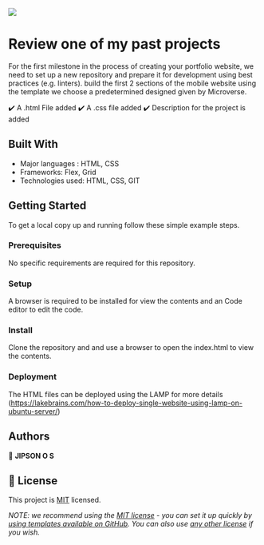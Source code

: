 ![](https://img.shields.io/badge/Microverse-blueviolet)

# Review one of my past projects

For the first milestone in the process of creating your portfolio website, we need to set up a new repository and prepare it for development using best practices (e.g. linters). build the first 2 sections of the mobile website using the template we choose a predetermined designed given by Microverse.

:heavy_check_mark: A .html File added
:heavy_check_mark: A .css file added
:heavy_check_mark: Description for the project is added

## Built With

- Major languages : HTML, CSS
- Frameworks: Flex, Grid
- Technologies used: HTML, CSS, GIT 

## Getting Started

To get a local copy up and running follow these simple example steps.

### Prerequisites

No specific requirements are required for this repository.

### Setup

A browser is required to be installed for view the contents and an Code editor to edit the code.

### Install

Clone the repository and and use a browser to open the index.html to view the contents.

### Deployment

The HTML files can be deployed using the LAMP for more details (https://lakebrains.com/how-to-deploy-single-website-using-lamp-on-ubuntu-server/)

## Authors

👤 **JIPSON O S**



## 📝 License

This project is [MIT](./LICENSE) licensed.

_NOTE: we recommend using the [MIT license](https://choosealicense.com/licenses/mit/) - you can set it up quickly by [using templates available on GitHub](https://docs.github.com/en/communities/setting-up-your-project-for-healthy-contributions/adding-a-license-to-a-repository). You can also use [any other license](https://choosealicense.com/licenses/) if you wish._